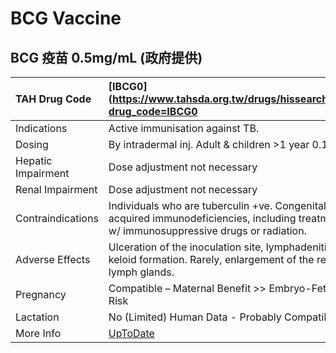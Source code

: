 # BCG Vaccine

## BCG 疫苗 0.5mg/mL (政府提供)

| TAH Drug Code      | [IBCG0](https://www.tahsda.org.tw/drugs/hissearch.php?drug_code=IBCG0                                                                       |
|:-------------------|:--------------------------------------------------------------------------------------------------------------------------------------------|
| Indications        | Active immunisation against TB.                                                                                                             |
| Dosing             | By intradermal inj. Adult & children >1 year 0.1 mL.                                                                                        |
| Hepatic Impairment | Dose adjustment not necessary                                                                                                               |
| Renal Impairment   | Dose adjustment not necessary                                                                                                               |
| Contraindications  | Individuals who are tuberculin +ve. Congenital or acquired immunodeficiencies, including treatment w/ immunosuppressive drugs or radiation. |
| Adverse Effects    | Ulceration of the inoculation site, lymphadenitis, keloid formation. Rarely, enlargement of the regional lymph glands.                      |
| Pregnancy          | Compatible – Maternal Benefit >> Embryo-Fetal Risk                                                                                          |
| Lactation          | No (Limited) Human Data - Probably Compatible                                                                                               |
| More Info          | [UpToDate](https://www.uptodate.com/contents/bcg-vaccine-drug-information)                                                                  |

